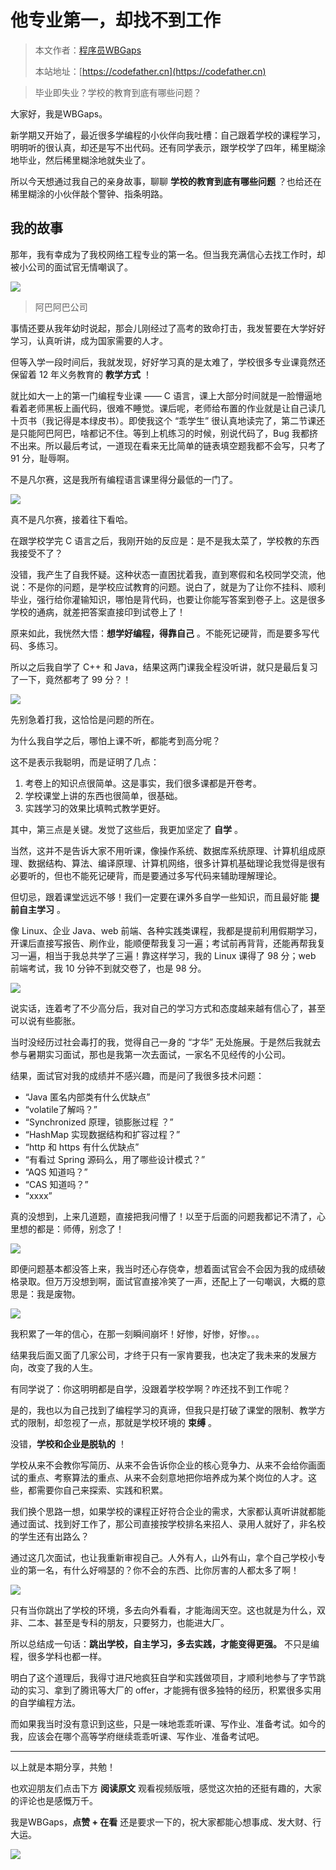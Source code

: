 # 他专业第一，却找不到工作

> 本文作者：[程序员WBGaps](https://yuyuanweb.feishu.cn/wiki/Abldw5WkjidySxkKxU2cQdAtnah)
>
> 本站地址：[https://codefather.cn](https://codefather.cn)

> 毕业即失业？学校的教育到底有哪些问题？

大家好，我是WBGaps。

新学期又开始了，最近很多学编程的小伙伴向我吐槽：自己跟着学校的课程学习，明明听的很认真，却还是写不出代码。还有同学表示，跟学校学了四年，稀里糊涂地毕业，然后稀里糊涂地就失业了。

所以今天想通过我自己的亲身故事，聊聊 **学校的教育到底有哪些问题** ？也给还在稀里糊涂的小伙伴敲个警钟、指条明路。

## 我的故事

那年，我有幸成为了我校网络工程专业的第一名。但当我充满信心去找工作时，却被小公司的面试官无情嘲讽了。

![](https://pic.yupi.icu/5563/202311021954445.png)

>  阿巴阿巴公司

事情还要从我年幼时说起，那会儿刚经过了高考的致命打击，我发誓要在大学好好学习，认真听讲，成为国家需要的人才。

但等入学一段时间后，我就发现，好好学习真的是太难了，学校很多专业课竟然还保留着 12 年义务教育的 **教学方式** ！

就比如大一上的第一门编程专业课 —— C 语言，课上大部分时间就是一脸懵逼地看着老师黑板上画代码，很难不睡觉。课后呢，老师给布置的作业就是让自己读几十页书（我记得是本绿皮书）。即使我这个 “乖学生” 很认真地读完了，第二节课还是只能阿巴阿巴，啥都记不住。等到上机练习的时候，别说代码了，Bug 我都挤不出来。所以最后考试，一道现在看来无比简单的链表填空题我都不会写，只考了 91 分，耻辱啊。

不是凡尔赛，这是我所有编程语言课里得分最低的一门了。

![](https://pic.yupi.icu/5563/202311021954080.png)

真不是凡尔赛，接着往下看哈。

在跟学校学完 C 语言之后，我刚开始的反应是：是不是我太菜了，学校教的东西我接受不了？

没错，我产生了自我怀疑。这种状态一直困扰着我，直到寒假和名校同学交流，他说：不是你的问题，是学校应试教育的问题。说白了，就是为了让你不挂科、顺利毕业，强行给你灌输知识，哪怕是背代码，也要让你能写答案到卷子上。这是很多学校的通病，就差把答案直接印到试卷上了！

原来如此，我恍然大悟：**想学好编程，得靠自己** 。不能死记硬背，而是要多写代码、多练习。

所以之后我自学了 C++ 和 Java，结果这两门课我全程没听讲，就只是最后复习了一下，竟然都考了 99 分？！

![](https://pic.yupi.icu/5563/202311021954951.png)

先别急着打我，这恰恰是问题的所在。

为什么我自学之后，哪怕上课不听，都能考到高分呢？

这不是表示我聪明，而是证明了几点：

1. 考卷上的知识点很简单。这是事实，我们很多课都是开卷考。
2. 学校课堂上讲的东西也很简单，很基础。
3. 实践学习的效果比填鸭式教学更好。

其中，第三点是关键。发觉了这些后，我更加坚定了 **自学** 。

当然，这并不是告诉大家不用听课，像操作系统、数据库系统原理、计算机组成原理、数据结构、算法、编译原理、计算机网络，很多计算机基础理论我觉得是很有必要听的，但也不能死记硬背，而是要通过多写代码来辅助理解理论。

但切忌，跟着课堂远远不够！我们一定要在课外多自学一些知识，而且最好能 **提前自主学习** 。

像 Linux、企业 Java、web 前端、各种实践类课程，我都是提前利用假期学习，开课后直接写报告、刷作业，能顺便帮我复习一遍；考试前再背背，还能再帮我复习一遍，相当于我总共学了三遍！靠这样学习，我的 Linux 课得了 98 分；web 前端考试，我 10 分钟不到就交卷了，也是 98 分。

![](https://pic.yupi.icu/5563/202311021954969.png)

说实话，连着考了不少高分后，我对自己的学习方式和态度越来越有信心了，甚至可以说有些膨胀。

当时没经历过社会毒打的我，觉得自己一身的 “才华” 无处施展。于是然后我就去参与暑期实习面试，那也是我第一次去面试，一家名不见经传的小公司。

结果，面试官对我的成绩并不感兴趣，而是问了我很多技术问题：

- “Java 匿名内部类有什么优缺点”
- “volatile了解吗？”
- “Synchronized 原理，锁膨胀过程 ？”
- “HashMap 实现数据结构和扩容过程？”
- “http 和 https 有什么优缺点”
- “有看过 Spring 源码么，用了哪些设计模式？”
- “AQS 知道吗？”
- “CAS 知道吗？”
- “xxxx”

真的没想到，上来几道题，直接把我问懵了！以至于后面的问题我都记不清了，心里想的都是：师傅，别念了！

![](https://pic.yupi.icu/5563/202311021954076.png)

即便问题基本都没答上来，我当时还心存侥幸，想着面试官会不会因为我的成绩破格录取。但万万没想到啊，面试官直接冷笑了一声，还配上了一句嘲讽，大概的意思是：我是废物。

![](https://pic.yupi.icu/5563/202311021954113.png)

我积累了一年的信心，在那一刻瞬间崩坏！好惨，好惨，好惨。。。

结果我后面又面了几家公司，才终于只有一家肯要我，也决定了我未来的发展方向，改变了我的人生。

有同学说了：你这明明都是自学，没跟着学校学啊？咋还找不到工作呢？

是的，我也以为自己找到了编程学习的真谛，但我只是打破了课堂的限制、教学方式的限制，却忽视了一点，那就是学校环境的 **束缚** 。

没错，**学校和企业是脱轨的** ！

学校从来不会教你写简历、从来不会告诉你企业的核心竞争力、从来不会给你画面试的重点、考察算法的重点、从来不会刻意地把你培养成为某个岗位的人才。这些，都需要你自己来探索、实践和积累。

我们换个思路一想，如果学校的课程正好符合企业的需求，大家都认真听讲就都能通过面试、找到好工作了，那公司直接按学校排名来招人、录用人就好了，非名校的学生还有出路么？

通过这几次面试，也让我重新审视自己。人外有人，山外有山，拿个自己学校小专业的第一名，有什么好嘚瑟的？你不会的东西、比你厉害的人都太多了啊！

![](https://pic.yupi.icu/5563/202311021954470.png)

只有当你跳出了学校的环境，多去向外看看，才能海阔天空。这也就是为什么，双非、二本、甚至是专科的朋友，只要努力，也能进大厂。

所以总结成一句话：**跳出学校，自主学习，多去实践，才能变得更强。** 不只是编程，很多学科也都一样。

明白了这个道理后，我得寸进尺地疯狂自学和实践做项目，才顺利地参与了字节跳动的实习、拿到了腾讯等大厂的 offer，才能拥有很多独特的经历，积累很多实用的自学编程方法。

而如果我当时没有意识到这些，只是一味地乖乖听课、写作业、准备考试。如今的我，应该会在哪个高等学府继续乖乖听课、写作业、准备考试吧。



------


以上就是本期分享，共勉！

也欢迎朋友们点击下方 **阅读原文** 观看视频版哦，感觉这次拍的还挺有趣的，大家的评论也是感慨万千。

我是WBGaps，**点赞 + 在看** 还是要求一下的，祝大家都能心想事成、发大财、行大运。

![](https://pic.yupi.icu/5563/202311021954491.png)